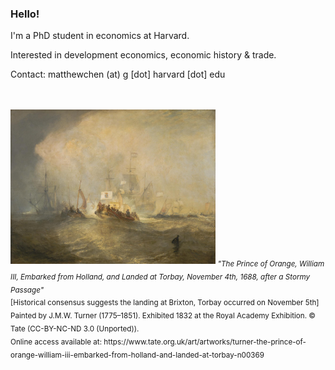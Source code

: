 ### Hello!

I'm a PhD student in economics at Harvard.

Interested in development economics, economic history & trade.

Contact: matthewchen (at) g [dot] harvard [dot] edu 
<br/><br/><br/>

<img src="https://raw.githubusercontent.com/matthewleechen/matthewleechen/main/william_of_orange_torbay_tate.jpg" width=65% height=65%>

<sub> 
  <em> "The Prince of Orange, William III, Embarked from Holland, and Landed at Torbay, November 4th, 1688, after a Stormy Passage" </em>
  <br>
  [Historical consensus suggests the landing at Brixton, Torbay occurred on November 5th]
  <br>
  Painted by J.M.W. Turner (1775–1851). Exhibited 1832 at the Royal Academy Exhibition. © Tate (CC-BY-NC-ND 3.0 (Unported)).
  <br>
  Online access available at: https://www.tate.org.uk/art/artworks/turner-the-prince-of-orange-william-iii-embarked-from-holland-and-landed-at-torbay-n00369
 <sub>
